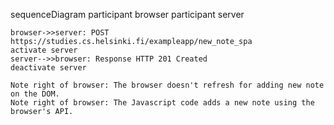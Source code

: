 sequenceDiagram
    participant browser
    participant server


    browser->>server: POST https://studies.cs.helsinki.fi/exampleapp/new_note_spa
    activate server
    server-->>browser: Response HTTP 201 Created
    deactivate server

    Note right of browser: The browser doesn't refresh for adding new note on the DOM.
    Note right of browser: The Javascript code adds a new note using the browser's API.
